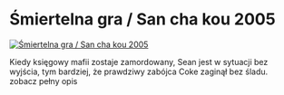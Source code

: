Śmiertelna gra / San cha kou 2005 
=============
[![Śmiertelna gra / San cha kou 2005 ](http://vidos.pl/images/player.gif)](http://vidos.pl/miertelna-gra-san-cha-kou-2005)

 Kiedy księgowy mafii zostaje zamordowany, Sean jest w sytuacji bez wyjścia, tym bardziej, że prawdziwy zabójca Coke zaginął bez śladu. zobacz pełny opis
